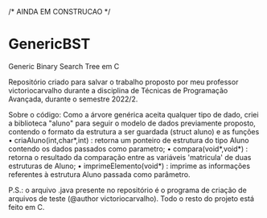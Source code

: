 /* AINDA EM CONSTRUCAO */
# GenericBST
Generic Binary Search Tree em C

Repositório criado para salvar o trabalho proposto por meu professor victoriocarvalho durante a disciplina de Técnicas de Programação Avançada, durante o semestre 2022/2.

Sobre o código:
Como a árvore genérica aceita qualquer tipo de dado, criei a biblioteca "aluno" para seguir o modelo de dados previamente proposto, contendo o formato da estrutura a ser guardada (struct aluno) e as funções
  • criaAluno(int,char*,int) : retorna um ponteiro de estrutura do tipo Aluno contendo os dados passados como parametro;
  • compara(void*,void*) : retorna o resultado da comparação entre as variáveis 'matricula' de duas estruturas de Aluno;
  • imprimeElemento(void*) :  imprime as informações referentes à estrutura Aluno passada como parâmetro.

P.S.: o arquivo .java presente no repositório é o programa de criação de arquivos de teste (@author victoriocarvalho). Todo o resto do projeto está feito em C.
